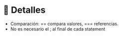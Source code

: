 # :microscope: Detalles

* Comparación: == compara valores, === referencias.
* No es necesario el ; al final de cada statement